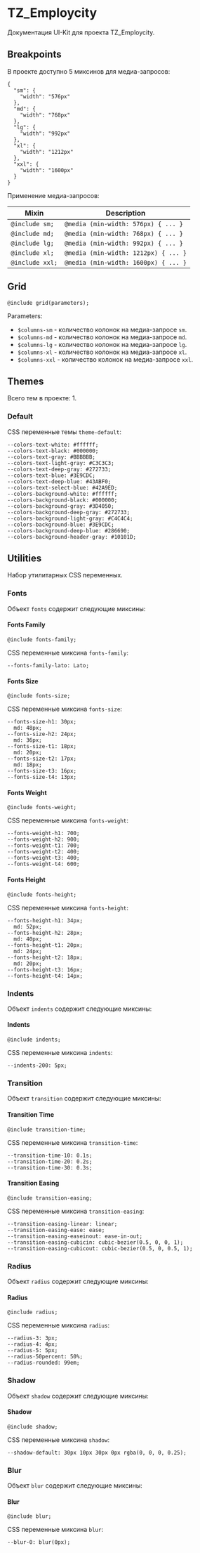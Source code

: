 # TZ_Employcity
Документация UI-Kit для проекта TZ_Employcity.

## Breakpoints
В проекте доступно 5 миксинов для медиа-запросов:

```
{
  "sm": {
    "width": "576px"
  },
  "md": {
    "width": "768px"
  },
  "lg": {
    "width": "992px"
  },
  "xl": {
    "width": "1212px"
  },
  "xxl": {
    "width": "1600px"
  }
}
```

Применение медиа-запросов:

<table class="table" style="width: 100%">
  <thead>
  <tr>
    <th>Mixin</th>
    <th>Description</th>
  </tr>
  </thead>
  <tbody>
  
<tr>
<td><code>@include sm;</code></td>
<td><code>@media (min-width: 576px) { ... }</code></td>
</tr>

<tr>
<td><code>@include md;</code></td>
<td><code>@media (min-width: 768px) { ... }</code></td>
</tr>

<tr>
<td><code>@include lg;</code></td>
<td><code>@media (min-width: 992px) { ... }</code></td>
</tr>

<tr>
<td><code>@include xl;</code></td>
<td><code>@media (min-width: 1212px) { ... }</code></td>
</tr>

<tr>
<td><code>@include xxl;</code></td>
<td><code>@media (min-width: 1600px) { ... }</code></td>
</tr>

  </tbody>
</table>

## Grid
```
@include grid(parameters);
```

Parameters:

* `$columns-sm` - количество колонок на медиа-запросе `sm`.
* `$columns-md` - количество колонок на медиа-запросе `md`.
* `$columns-lg` - количество колонок на медиа-запросе `lg`.
* `$columns-xl` - количество колонок на медиа-запросе `xl`.
* `$columns-xxl` - количество колонок на медиа-запросе `xxl`.

## Themes
Всего тем в проекте: 1.

### Default

CSS переменные темы `theme-default`:

```
--colors-text-white: #ffffff;
--colors-text-black: #000000;
--colors-text-gray: #BBBBBB;
--colors-text-light-gray: #C3C3C3;
--colors-text-deep-gray: #272733;
--colors-text-blue: #3E9CDC;
--colors-text-deep-blue: #43ABF0;
--colors-text-select-blue: #42A9ED;
--colors-background-white: #ffffff;
--colors-background-black: #000000;
--colors-background-gray: #3D4050;
--colors-background-deep-gray: #272733;
--colors-background-light-gray: #C4C4C4;
--colors-background-blue: #3E9CDC;
--colors-background-deep-blue: #286690;
--colors-background-header-gray: #10101D;

```

## Utilities
Набор утилитарных CSS переменных.

### Fonts
Объект `fonts` содержит следующие миксины:

#### Fonts Family
```
@include fonts-family;
```

CSS переменные миксина `fonts-family`:

```
--fonts-family-lato: Lato;

```
#### Fonts Size
```
@include fonts-size;
```

CSS переменные миксина `fonts-size`:

```
--fonts-size-h1: 30px;
  md: 48px;
--fonts-size-h2: 24px;
  md: 36px;
--fonts-size-t1: 18px;
  md: 20px;
--fonts-size-t2: 17px;
  md: 18px;
--fonts-size-t3: 16px;
--fonts-size-t4: 13px;

```
#### Fonts Weight
```
@include fonts-weight;
```

CSS переменные миксина `fonts-weight`:

```
--fonts-weight-h1: 700;
--fonts-weight-h2: 900;
--fonts-weight-t1: 700;
--fonts-weight-t2: 400;
--fonts-weight-t3: 400;
--fonts-weight-t4: 600;

```
#### Fonts Height
```
@include fonts-height;
```

CSS переменные миксина `fonts-height`:

```
--fonts-height-h1: 34px;
  md: 52px;
--fonts-height-h2: 28px;
  md: 40px;
--fonts-height-t1: 20px;
  md: 24px;
--fonts-height-t2: 18px;
  md: 20px;
--fonts-height-t3: 16px;
--fonts-height-t4: 14px;

```
### Indents
Объект `indents` содержит следующие миксины:

#### Indents
```
@include indents;
```

CSS переменные миксина `indents`:

```
--indents-200: 5px;

```
### Transition
Объект `transition` содержит следующие миксины:

#### Transition Time
```
@include transition-time;
```

CSS переменные миксина `transition-time`:

```
--transition-time-10: 0.1s;
--transition-time-20: 0.2s;
--transition-time-30: 0.3s;

```
#### Transition Easing
```
@include transition-easing;
```

CSS переменные миксина `transition-easing`:

```
--transition-easing-linear: linear;
--transition-easing-ease: ease;
--transition-easing-easeinout: ease-in-out;
--transition-easing-cubicin: cubic-bezier(0.5, 0, 0, 1);
--transition-easing-cubicout: cubic-bezier(0.5, 0, 0.5, 1);

```
### Radius
Объект `radius` содержит следующие миксины:

#### Radius
```
@include radius;
```

CSS переменные миксина `radius`:

```
--radius-3: 3px;
--radius-4: 4px;
--radius-5: 5px;
--radius-50percent: 50%;
--radius-rounded: 99em;

```
### Shadow
Объект `shadow` содержит следующие миксины:

#### Shadow
```
@include shadow;
```

CSS переменные миксина `shadow`:

```
--shadow-default: 30px 10px 30px 0px rgba(0, 0, 0, 0.25);

```
### Blur
Объект `blur` содержит следующие миксины:

#### Blur
```
@include blur;
```

CSS переменные миксина `blur`:

```
--blur-0: blur(0px);

```

